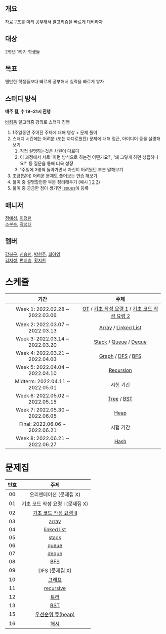 ## 개요

자료구조를 미리 공부해서 알고리즘을 빠르게 대비하자

## 대상

2학년 1학기 학생들

## 목표

웬만한 학생들보다 빠르게 공부해서 실력을 빠르게 쌓자

## 스터디 방식

**매주 월, 수 19~21시 진행**

[바킹독](https://blog.encrypted.gg/) 알고리즘 강의로 스터디 진행

1. 1주일동안 주어진 주제에 대해 영상 + 문제 풀이
2. 스터디 시간에는 어려운 (또는 까다로웠던) 문제에 대해 접근, 아이디어 등을 설명해보기
   1. 직접 설명하는것은 차원이 다르다
   2. 이 과정에서 서로 '이런 방식으로 하는건 어떤가요?', '왜 그렇게 하면 성립하나요?' 등 질문을 통해 더욱 성장
   3. 1주일에 3명씩 돌아가면서 자신이 어려웠던 부분 말해보기
3. 조금(많이) 어려운 문제도 풀어보는 연습 해보기
4. 풀이 중 설명할만한 부분 정리해두기 (예시 [1](https://github.com/alps-jbnu/22ALPStudy/blob/master/Data_Structure/Code/rkdbq/README.md) [2](https://github.com/alps-jbnu/22ALPStudy/blob/master/Coding_Interview/Code/Sabro98/Hash/README.md) [3](https://github.com/alps-jbnu/22ALPStudy/blob/master/Coding_Interview/Code/copyrat90/README.md))
5. 풀이 중 궁금한 점이 생기면 [Issues](https://github.com/alps-jbnu/22ALPStudy/issues)에 등록

## 매니저

[정예성](https://github.com/alps-jbnu/22ALPStudy/tree/master/Data_Structure/Code/jys-jeong), [이정현](https://github.com/alps-jbnu/22ALPStudy/tree/master/Data_Structure/Code/AFpine)  
[소부승](https://github.com/alps-jbnu/22ALPStudy/tree/master/Data_Structure/Code/bootkorea), [곽성대](https://github.com/alps-jbnu/22ALPStudy/tree/master/Data_Structure/Code/Santam)

## 멤버

[강봉구](https://github.com/alps-jbnu/22ALPStudy/tree/master/Data_Structure/Code/rkdbq), [신승헌](https://github.com/alps-jbnu/22ALPStudy/tree/master/Data_Structure/Code/tlstmdgjs), [박현주](https://github.com/alps-jbnu/22ALPStudy/tree/master/Data_Structure/Code/Zoe305), [최아영](https://github.com/alps-jbnu/22ALPStudy/tree/master/Data_Structure/Code/IMAYOUNG)  
[김지성](https://github.com/alps-jbnu/22ALPStudy/tree/master/Data_Structure/Code/zs0057), [편지승](https://github.com/alps-jbnu/22ALPStudy/tree/master/Data_Structure/Code/vuswltmd), [황지찬](https://github.com/alps-jbnu/22ALPStudy/tree/master/Data_Structure/Code/JC-arl)

# 스케쥴

|     기간     |                                                                                               주제                                                                                               |
| :---------------------: | :----------------------------------------------------------------------------------------------------------------------------------------------------------------------------------------------: |
| Week 1: 2022.02.28 ~ 2022.03.06 | [OT](https://blog.encrypted.gg/921?category=773649) / [기초 작성 요령 1](https://blog.encrypted.gg/922?category=773649) / [기초 코드 작성 요령 2](https://blog.encrypted.gg/923?category=773649) |
| Week 2: 2022.03.07 ~ 2022.03.13 |                                      [Array](https://blog.encrypted.gg/927?category=773649) / [Linked List](https://blog.encrypted.gg/932?category=773649)                                       |
| Week 3: 2022.03.14 ~ 2022.03.20 |             [Stack](https://blog.encrypted.gg/933?category=773649) / [Queue](https://blog.encrypted.gg/934?category=773649) / [Deque](https://blog.encrypted.gg/935?category=773649)             |
| Week 4: 2022.03.21 ~ 2022.04.03 |              [Graph](https://blog.encrypted.gg/1016?category=773649) / [DFS](https://blog.encrypted.gg/942?category=773649) / [BFS](https://blog.encrypted.gg/941?category=773649)               |
| Week 5: 2022.04.04 ~ 2022.04.10 |                                                                    [Recursion](https://blog.encrypted.gg/943?category=773649)                                                                    |
| Midterm: 2022.04.11 ~ 2022.05.01 |                                                                                            시험 기간                                                                                             |
| Week 6: 2022.05.02 ~ 2022.05.15 |                                          [Tree](https://blog.encrypted.gg/1019?category=773649) / [BST](https://blog.encrypted.gg/1013?category=773649)                                          |
| Week 7: 2022.05.30 ~ 2022.06.05 |                                                                      [Heap](https://blog.encrypted.gg/1015?category=773649)                                                                      |
| Final: 2022.06.06 ~ 2022.06.21 |                                                                                            시험 기간                                                                                             |
| Week 8:  2022.06.21 ~ 2022.06.27       |                                                                      [Hash](https://blog.encrypted.gg/1009?category=773649)                                                                      |

# 문제집

| 번호 |                                                    주제                                                    |
| :--: | :--------------------------------------------------------------------------------------------------------: |
|  00  |                                          오리엔테이션 (문제집 X)                                           |
|  01  |                                      기초 코드 작성 요령 I (문제집 X)                                      |
|  02  | [기초 코드 작성 요령 II](https://github.com/encrypted-def/basic-algo-lecture/blob/master/workbook/0x03.md) |
|  03  |         [array](https://github.com/encrypted-def/basic-algo-lecture/blob/master/workbook/0x03.md)          |
|  04  |      [linked list](https://github.com/encrypted-def/basic-algo-lecture/blob/master/workbook/0x04.md)       |
|  05  |         [stack](https://github.com/encrypted-def/basic-algo-lecture/blob/master/workbook/0x05.md)          |
|  06  |         [queue](https://github.com/encrypted-def/basic-algo-lecture/blob/master/workbook/0x06.md)          |
|  07  |         [deque](https://github.com/encrypted-def/basic-algo-lecture/blob/master/workbook/0x07.md)          |
|  08  |          [BFS](https://github.com/encrypted-def/basic-algo-lecture/blob/master/workbook/0x09.md)           |
|  09  |                                               DFS (문제집 X)                                               |
|  10  |         [그래프](https://github.com/encrypted-def/basic-algo-lecture/blob/master/workbook/0x18.md)         |
|  11  |       [recursive](https://github.com/encrypted-def/basic-algo-lecture/blob/master/workbook/0x0B.md)        |
|  12  |          [트리](https://github.com/encrypted-def/basic-algo-lecture/blob/master/workbook/0x19.md)          |
|  13  |          [BST](https://github.com/encrypted-def/basic-algo-lecture/blob/master/workbook/0x16.md)           |
|  15  |   [우선순위 큐(heap)](https://github.com/encrypted-def/basic-algo-lecture/blob/master/workbook/0x17.md)    |
|  16  |          [해시](https://github.com/encrypted-def/basic-algo-lecture/blob/master/workbook/0x15.md)          |
